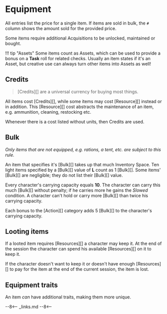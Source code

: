 # Equipment

<!-- Economy: Use real-life value of items, multiply by 10 and round to nearest sensible integer. -->

All entries list the price for a single item. If items are sold in bulk, the `#`
column shows the amount sold for the provided price.

Some items require additional Acquisitions to be unlocked, maintained or bought.

!!! tip "Assets"
    Some items count as Assets, which can be used to provide a bonus on a
    **Task** roll for related checks. Usually an item states if it's an Asset,
    but creative use can always turn other items into Assets as well!

## Credits

> [Credits][] are a universal currency for buying most things.

All items cost [Credits][], while some items may cost [Resource][] instead or in
addition. This [Resource][] cost abstracts the maintenance of an item, e.g.
ammunition, cleaning, restocking etc.

Whenever there is a cost listed without units, then Credits are used.

## Bulk

*Only items that are not equipped, e.g. rations, a tent, etc. are subject to
this rule.*

An item that specifies it's [Bulk][] takes up that much Inventory Space. Ten
light items specified by a [Bulk][] value of **L** count as 1 [Bulk][]. Some
items' [Bulk][] are negligible; they do not list their [Bulk][] value.

Every character's carrying capacity equals **10**. The character can carry this
much [Bulk][] without penalty; if he carries more he gains the *Slowed*
condition. A character can't hold or carry more [Bulk][] than twice his carrying
capacity.

Each bonus to the [Action][] category adds 5 [Bulk][] to the character's
carrying capacity.

## Looting items

If a looted item requires [Resources][] a character may keep it. At the end of
the session the character can spend his available [Resources][] on it to keep
it.

If the character doesn't want to keep it or doesn't have enough [Resources][] to
pay for the item at the end of the current session, the item is lost.

## Equipment traits

An item *can* have additional traits, making them more unique.

--8<--
_links.md
--8<--
